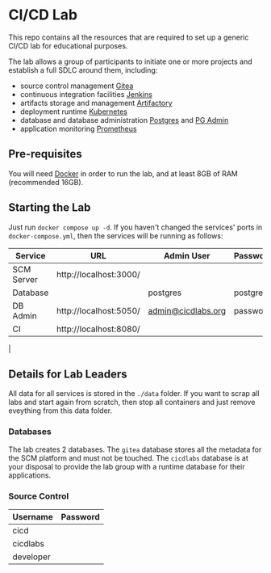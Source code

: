 # CI/CD Lab

This repo contains all the resources that are required to set up a generic CI/CD lab for educational purposes.

The lab allows a group of participants to initiate one or more projects and establish a full SDLC around them, including:

- source control management [Gitea](https://github.com/go-gitea/gitea)
- continuous integration facilities [Jenkins](https://jenkins.io)
- artifacts storage and management [Artifactory](https://jfrog.com/artifactory/)
- deployment runtime [Kubernetes](https://kubernetes.io/)
- database and database administration [Postgres]() and [PG Admin]()
- application monitoring [Prometheus](https://prometheus.io/)

## Pre-requisites

You will need [Docker](https://www.docker.io/) in order to run the lab, and at least 8GB of RAM (recommended 16GB).

## Starting the Lab

Just run `docker compose up -d`. If you haven't changed the services' ports in `docker-compose.yml`, then the services will be running as follows:

|Service         |URL                         |Admin User                  |Password             |
|----------------|----------------------------|----------------------------|---------------------|
|SCM Server      |http://localhost:3000/      |                            |                     |
|Database        |                            |postgres                    |postgres             |
|DB Admin        |http://localhost:5050/      |admin@cicdlabs.org          |password             |
|CI              |http://localhost:8080/      |                            |                     |
|

## Details for Lab Leaders

All data for all services is stored in the `./data` folder. If you want to scrap all labs and start again from scratch,
then stop all containers and just remove eveything from this data folder.

### Databases

The lab creates 2 databases. The `gitea` database stores all the metadata for the SCM platform and must not be touched.
The `cicdlabs` database is at your disposal to provide the lab group with a runtime database for their applications.

### Source Control

|Username       |Password      |
|---------------|--------------|
|cicd
|cicdlabs
|developer